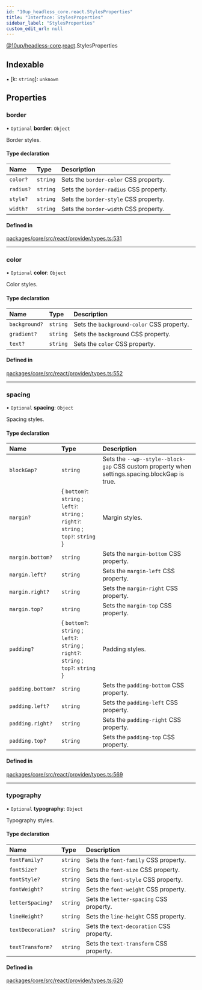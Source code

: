 ```yaml
---
id: "10up_headless_core.react.StylesProperties"
title: "Interface: StylesProperties"
sidebar_label: "StylesProperties"
custom_edit_url: null
---
```


[@10up/headless-core](../modules/10up_headless_core.md).[react](../namespaces/10up_headless_core.react.md).StylesProperties

## Indexable

▪ [k: `string`]: `unknown`

## Properties

### border

• `Optional` **border**: `Object`

Border styles.

#### Type declaration

| Name | Type | Description |
| :------ | :------ | :------ |
| `color?` | `string` | Sets the `border-color` CSS property. |
| `radius?` | `string` | Sets the `border-radius` CSS property. |
| `style?` | `string` | Sets the `border-style` CSS property. |
| `width?` | `string` | Sets the `border-width` CSS property. |

#### Defined in

[packages/core/src/react/provider/types.ts:531](https://github.com/10up/headless/blob/32c3bf4/packages/core/src/react/provider/types.ts#L531)

___

### color

• `Optional` **color**: `Object`

Color styles.

#### Type declaration

| Name | Type | Description |
| :------ | :------ | :------ |
| `background?` | `string` | Sets the `background-color` CSS property. |
| `gradient?` | `string` | Sets the `background` CSS property. |
| `text?` | `string` | Sets the `color` CSS property. |

#### Defined in

[packages/core/src/react/provider/types.ts:552](https://github.com/10up/headless/blob/32c3bf4/packages/core/src/react/provider/types.ts#L552)

___

### spacing

• `Optional` **spacing**: `Object`

Spacing styles.

#### Type declaration

| Name | Type | Description |
| :------ | :------ | :------ |
| `blockGap?` | `string` | Sets the `--wp--style--block-gap` CSS custom property when settings.spacing.blockGap is true. |
| `margin?` | { `bottom?`: `string` ; `left?`: `string` ; `right?`: `string` ; `top?`: `string`  } | Margin styles. |
| `margin.bottom?` | `string` | Sets the `margin-bottom` CSS property. |
| `margin.left?` | `string` | Sets the `margin-left` CSS property. |
| `margin.right?` | `string` | Sets the `margin-right` CSS property. |
| `margin.top?` | `string` | Sets the `margin-top` CSS property. |
| `padding?` | { `bottom?`: `string` ; `left?`: `string` ; `right?`: `string` ; `top?`: `string`  } | Padding styles. |
| `padding.bottom?` | `string` | Sets the `padding-bottom` CSS property. |
| `padding.left?` | `string` | Sets the `padding-left` CSS property. |
| `padding.right?` | `string` | Sets the `padding-right` CSS property. |
| `padding.top?` | `string` | Sets the `padding-top` CSS property. |

#### Defined in

[packages/core/src/react/provider/types.ts:569](https://github.com/10up/headless/blob/32c3bf4/packages/core/src/react/provider/types.ts#L569)

___

### typography

• `Optional` **typography**: `Object`

Typography styles.

#### Type declaration

| Name | Type | Description |
| :------ | :------ | :------ |
| `fontFamily?` | `string` | Sets the `font-family` CSS property. |
| `fontSize?` | `string` | Sets the `font-size` CSS property. |
| `fontStyle?` | `string` | Sets the `font-style` CSS property. |
| `fontWeight?` | `string` | Sets the `font-weight` CSS property. |
| `letterSpacing?` | `string` | Sets the `letter-spacing` CSS property. |
| `lineHeight?` | `string` | Sets the `line-height` CSS property. |
| `textDecoration?` | `string` | Sets the `text-decoration` CSS property. |
| `textTransform?` | `string` | Sets the `text-transform` CSS property. |

#### Defined in

[packages/core/src/react/provider/types.ts:620](https://github.com/10up/headless/blob/32c3bf4/packages/core/src/react/provider/types.ts#L620)
